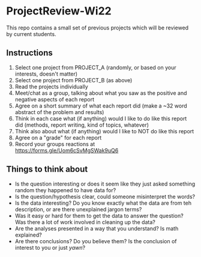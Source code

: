 # ProjectReview-Wi22
This repo contains a small set of previous projects which will be reviewed by current students.

## Instructions
1. Select one project from PROJECT_A (randomly, or based on your interests, doesn't matter)
2. Select one project from PROJECT_B (as above)
3. Read the projects individually
4. Meet/chat as a group, talking about what you saw as the positive and negative aspects of each report
5. Agree on a short summary of what each report did (make a ~32 word abstract of the problem and results)
6. Think in each case what (if anything) would I like to do like this report did (methods, report writing, kind of topics, whatever)
7. Think also about what (if anything) would I like to NOT do like this report
8. Agree on a "grade" for each report
9. Record your groups reactions at https://forms.gle/Uom6cSvMgSWak9uQ6

## Things to think about
- Is the question interesting or does it seem like they just asked something random they happened to have data for?
- Is the question/hypothesis clear, could someone misinterpret the words?
- Is the data interesting? Do you know exactly what the data are from teh description, or are there unexplained jargon terms?
- Was it easy or hard for them to get the data to answer the question? Was there a lot of work involved in cleaning up the data?
- Are the analyses presented in a way that you understand? Is math explained?
- Are there conclusions? Do you believe them? Is the conclusion of interest to you or just *yawn*?
